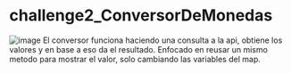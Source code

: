 # challenge2_ConversorDeMonedas
![image](https://github.com/user-attachments/assets/5b33a8d6-0bf3-4e01-be9c-d21253ec8f73)
El conversor funciona haciendo una consulta a la api, obtiene los valores y en base a eso da el resultado. Enfocado en reusar un mismo metodo para mostrar el valor, solo cambiando las variables del map.
